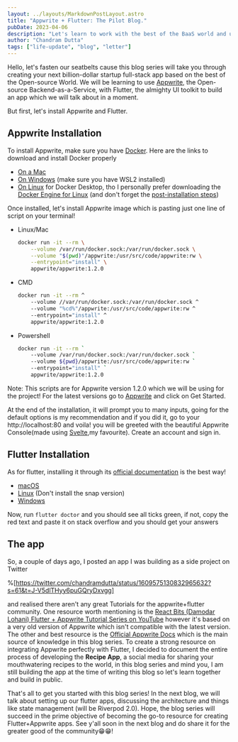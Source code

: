 ```yaml
---
layout: ../layouts/MarkdownPostLayout.astro
title: "Appwrite + Flutter: The Pilot Blog."
pubDate: 2023-04-06
description: "Let's learn to work with the best of the BaaS world and undoubtedly the best cross-platform UI toolkit."
author: "Chandram Dutta"
tags: ["life-update", "blog", "letter"]
---
```


Hello, let's fasten our seatbelts cause this blog series will take you through creating your next billion-dollar startup full-stack app based on the best of the Open-source World. We will be learning to use [Appwrite](https://appwrite.io/), the Open-source Backend-as-a-Service, with Flutter, the almighty UI toolkit to build an app which we will talk about in a moment.

But first, let's install Appwrite and Flutter.

## Appwrite Installation

To install Appwrite, make sure you have [Docker](https://www.docker.com). Here are the links to download and install Docker properly

- [On a Mac](https://docs.docker.com/desktop/install/mac-install/)
- [On Windows](https://docs.docker.com/desktop/install/windows-install/) (make sure you have WSL2 installed)
- [On Linux](https://docs.docker.com/desktop/install/linux-install/) for Docker Desktop, tho I personally prefer downloading the [Docker Engine for Linux](https://docs.docker.com/engine/install/ubuntu/) (and don't forget the [post-installation steps](https://docs.docker.com/engine/install/linux-postinstall/))

Once installed, let's install Appwrite image which is pasting just one line of script on your terminal!

- Linux/Mac
  ```bash
  docker run -it --rm \
      --volume /var/run/docker.sock:/var/run/docker.sock \
      --volume "$(pwd)"/appwrite:/usr/src/code/appwrite:rw \
      --entrypoint="install" \
      appwrite/appwrite:1.2.0
  ```
- CMD
  ```bash
  docker run -it --rm ^
      --volume //var/run/docker.sock:/var/run/docker.sock ^
      --volume "%cd%"/appwrite:/usr/src/code/appwrite:rw ^
      --entrypoint="install" ^
      appwrite/appwrite:1.2.0
  ```
- Powershell
  ```bash
  docker run -it --rm `
      --volume /var/run/docker.sock:/var/run/docker.sock `
      --volume ${pwd}/appwrite:/usr/src/code/appwrite:rw `
      --entrypoint="install" `
      appwrite/appwrite:1.2.0
  ```

Note: This scripts are for Appwrite version 1.2.0 which we will be using for the project! For the latest versions go to [Appwrite](https://appwrite.io) and click on Get Started.

At the end of the installation, it will prompt you to many inputs, going for the default options is my recommendation and if you did it, go to your http://localhost:80 and voila! you will be greeted with the beautiful Appwrite Console(made using [Svelte](https://svelte.dev),my favourite). Create an account and sign in.

## Flutter Installation

As for flutter, installing it through its [official documentation](https://docs.flutter.dev/get-started/install) is the best way!

- [macOS](https://docs.flutter.dev/get-started/install/macos)
- [Linux](https://docs.flutter.dev/get-started/install/linux) (Don't install the snap version)
- [Windows](https://docs.flutter.dev/get-started/install/windows)

Now, run `flutter doctor` and you should see all ticks green, if not, copy the red text and paste it on stack overflow and you should get your answers

## The app

So, a couple of days ago, I posted an app I was building as a side project on Twitter

%[https://twitter.com/chandramdutta/status/1609575130832965632?s=61&t=J-V5dlTHyy6puGQryDxvgg]

and realised there aren't any great Tutorials for the appwrite+flutter community. One resource worth mentioning is the [React Bits (Damodar Lohani) Flutter + Appwrite Tutorial Series on YouTube](https://youtube.com/playlist?list=PLUiueC0kTFqI9WIeUSkKvM-a_3fyaIiuk) however it's based on a very old version of Appwrite which isn't compatible with the latest version. The other and best resource is the [Official Appwrite Docs](https://appwrite.io/docs) which is the main source of knowledge in this blog series. To create a strong resource on integrating Appwrite perfectly with Flutter, I decided to document the entire process of developing the **Recipe App**, a social media for sharing your mouthwatering recipes to the world, in this blog series and mind you, I am still building the app at the time of writing this blog so let's learn together and build in public.

That's all to get you started with this blog series! In the next blog, we will talk about setting up our flutter apps, discussing the architecture and things like state management (will be Riverpod 2.0). Hope, the blog series will succeed in the prime objective of becoming the go-to resource for creating Flutter+Appwrite apps. See y'all soon in the next blog and do share it for the greater good of the community😁😁!

